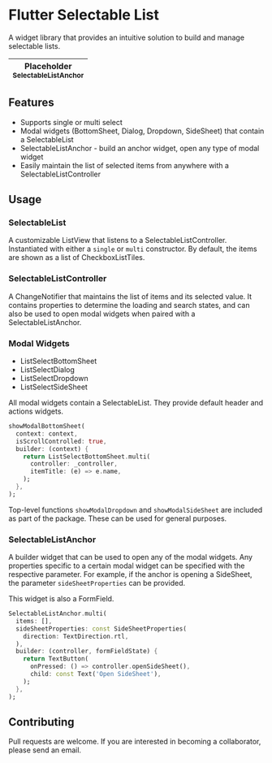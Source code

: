 # Flutter Selectable List

A widget library that provides an intuitive solution to build and manage selectable lists.

| Placeholder<br /><sub><b>SelectableListAnchor</b></sub> | 
| :---: |

## Features
- Supports single or multi select
- Modal widgets (BottomSheet, Dialog, Dropdown, SideSheet) that contain a SelectableList
- SelectableListAnchor - build an anchor widget, open any type of modal widget
- Easily maintain the list of selected items from anywhere with a SelectableListController

## Usage

### SelectableList
A customizable ListView that listens to a SelectableListController. Instantiated with either a `single` or `multi` constructor. By default, the items are shown as a list of CheckboxListTiles.

### SelectableListController
A ChangeNotifier that maintains the list of items and its selected value. It contains properties to determine the loading and search states, and can also be used to open modal widgets when paired with a SelectableListAnchor.

### Modal Widgets
- ListSelectBottomSheet
- ListSelectDialog
- ListSelectDropdown
- ListSelectSideSheet

All modal widgets contain a SelectableList. They provide default header and actions widgets.

```dart
showModalBottomSheet(
  context: context,
  isScrollControlled: true,
  builder: (context) {
    return ListSelectBottomSheet.multi(
      controller: _controller,
      itemTitle: (e) => e.name,
    );
  },
);
```

Top-level functions `showModalDropdown` and `showModalSideSheet` are included as part of the package. These can be used for general purposes.

### SelectableListAnchor
A builder widget that can be used to open any of the modal widgets. Any properties specific to a certain modal widget can be specified with the respective parameter. For example, if the anchor is opening a SideSheet, the parameter `sideSheetProperties` can be provided.

This widget is also a FormField.

```dart
SelectableListAnchor.multi(
  items: [],
  sideSheetProperties: const SideSheetProperties(
    direction: TextDirection.rtl,
  ),
  builder: (controller, formFieldState) {
    return TextButton(
      onPressed: () => controller.openSideSheet(),
      child: const Text('Open SideSheet'),
    );
  },
);

```

## Contributing
Pull requests are welcome. If you are interested in becoming a collaborator, please send an email.


